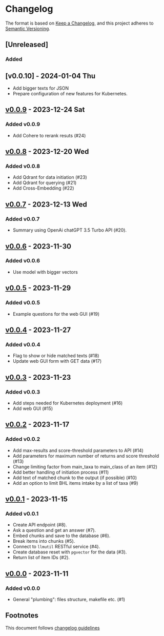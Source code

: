# Changelog

The format is based on [Keep a Changelog](https://keepachangelog.com/en/1.0.0/),
and this project adheres to [Semantic Versioning](https://semver.org/spec/v2.0.0.html).

## [Unreleased]

### Added


## [v0.0.10] - 2024-01-04 Thu

- Add bigger texts for JSON
- Prepare configuration of new features for Kubernetes.

## [v0.0.9] - 2023-12-24 Sat

### Added v0.0.9

- Add Cohere to rerank resuts (#24)

## [v0.0.8] - 2023-12-20 Wed

### Added v0.0.8

- Add Qdrant for data initiation (#23)
- Add Qdrant for querying (#21)
- Add Cross-Embedding (#22)

## [v0.0.7] - 2023-12-13 Wed

### Added v0.0.7

- Summary using OpenAi chatGPT 3.5 Turbo API (#20).

## [v0.0.6] - 2023-11-30

### Added v0.0.6

- Use model with bigger vectors

## [v0.0.5] - 2023-11-29

### Added v0.0.5

- Example questions for the web GUI (#19)

## [v0.0.4] - 2023-11-27

### Added v0.0.4

- Flag to show or hide matched texts (#18)
- Update web GUI form with GET data (#17)

## [v0.0.3] - 2023-11-23

### Added v0.0.3

- Add steps needed for Kubernetes deployment (#16)
- Add web GUI (#15)

## [v0.0.2] - 2023-11-17

### Added v0.0.2

- Add max-results and score-threshold parameters to API (#14)
- Add parameters for maximum number of returns and score threshold (#13)
- Change limiting factor from main_taxa to main_class of an item (#12)
- Add better handling of initiation process (#11)
- Add text of matched chunk to the output (if possible) (#10)
- Add an option to limit BHL items intake by a list of taxa (#9)

## [v0.0.1] - 2023-11-15

### Added v0.0.1

- Create API endpoint (#8).
- Ask a question and get an answer (#7).
- Embed chunks and save to the database (#6).
- Break items into chunks (#5).
- Connect to `llmutil` RESTful service (#4).
- Create database reset with `pgvector` for the data (#3).
- Return list of item IDs (#2).


## [v0.0.0] - 2023-11-11

### Added v0.0.0

- General "plumbing": files structure, makefile etc. (#1)

## Footnotes

This document follows [changelog guidelines]

[v0.0.9]: https://github.com/gnames/bhlquest/compare/v0.0.8...v0.0.9
[v0.0.8]: https://github.com/gnames/bhlquest/compare/v0.0.7...v0.0.8
[v0.0.7]: https://github.com/gnames/bhlquest/compare/v0.0.6...v0.0.7
[v0.0.6]: https://github.com/gnames/bhlquest/compare/v0.0.5...v0.0.6
[v0.0.5]: https://github.com/gnames/bhlquest/compare/v0.0.4...v0.0.5
[v0.0.4]: https://github.com/gnames/bhlquest/compare/v0.0.3...v0.0.4
[v0.0.3]: https://github.com/gnames/bhlquest/compare/v0.0.2...v0.0.3
[v0.0.2]: https://github.com/gnames/bhlquest/compare/v0.0.1...v0.0.2
[v0.0.1]: https://github.com/gnames/bhlquest/compare/v0.0.0...v0.0.1
[v0.0.0]: https://github.com/gnames/bhlquest/tree/v0.0.0

[#30]: https://codeberg.org/dimus/madcow/issues/30
[#29]: https://codeberg.org/dimus/madcow/issues/29
[#28]: https://codeberg.org/dimus/madcow/issues/28
[#27]: https://codeberg.org/dimus/madcow/issues/27
[#26]: https://codeberg.org/dimus/madcow/issues/26
[#25]: https://codeberg.org/dimus/madcow/issues/25
[#24]: https://codeberg.org/dimus/madcow/issues/24
[#23]: https://codeberg.org/dimus/madcow/issues/23
[#22]: https://codeberg.org/dimus/madcow/issues/22
[#21]: https://codeberg.org/dimus/madcow/issues/21
[#20]: https://codeberg.org/dimus/madcow/issues/20
[#19]: https://codeberg.org/dimus/madcow/issues/19
[#18]: https://codeberg.org/dimus/madcow/issues/18
[#17]: https://codeberg.org/dimus/madcow/issues/17
[#16]: https://codeberg.org/dimus/madcow/issues/16
[#15]: https://codeberg.org/dimus/madcow/issues/15
[#14]: https://codeberg.org/dimus/madcow/issues/14
[#13]: https://codeberg.org/dimus/madcow/issues/13
[#12]: https://codeberg.org/dimus/madcow/issues/12
[#11]: https://codeberg.org/dimus/madcow/issues/11
[#10]: https://codeberg.org/dimus/madcow/issues/10
[#9]: https://codeberg.org/dimus/madcow/issues/9
[#8]: https://codeberg.org/dimus/madcow/issues/8
[#7]: https://codeberg.org/dimus/madcow/issues/7
[#6]: https://codeberg.org/dimus/madcow/issues/6
[#5]: https://codeberg.org/dimus/madcow/issues/5
[#4]: https://codeberg.org/dimus/madcow/issues/4
[#3]: https://codeberg.org/dimus/madcow/issues/3
[#2]: https://codeberg.org/dimus/madcow/issues/2
[#1]: https://codeberg.org/dimus/madcow/issues/1

[changelog guidelines]: https://keepachangelog.com/en/1.0.0/
